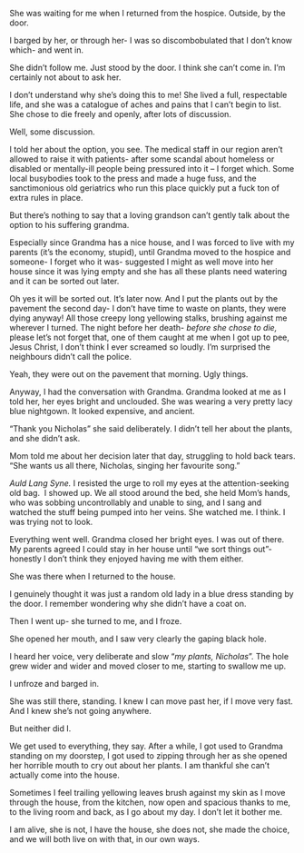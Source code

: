 She was waiting for me when I returned from the hospice. Outside, by the door.

I barged by her, or through her- I was so discombobulated that I don’t know which- and went in.

She didn’t follow me. Just stood by the door. I think she can’t come in. I’m certainly not about to ask her.

I don’t understand why she’s doing this to me! She lived a full, respectable life, and she was a catalogue of aches and pains that I can’t begin to list. She chose to die freely and openly, after lots of discussion.

Well, some discussion.

I told her about the option, you see. The medical staff in our region aren’t allowed to raise it with patients- after some scandal about homeless or disabled or mentally-ill people being pressured into it – I forget which. Some local busybodies took to the press and made a huge fuss, and the sanctimonious old geriatrics who run this place quickly put a fuck ton of extra rules in place.

But there’s nothing to say that a loving grandson can’t gently talk about the option to his suffering grandma.

Especially since Grandma has a nice house, and I was forced to live with my parents (it’s the economy, stupid), until Grandma moved to the hospice and someone- I forget who it was- suggested I might as well move into her house since it was lying empty and she has all these plants need watering and it can be sorted out later.

Oh yes it will be sorted out. It’s later now. And I put the plants out by the pavement the second day- I don’t have time to waste on plants, they were dying anyway! All those creepy long yellowing stalks, brushing against me wherever I turned. The night before her death- *before she chose to die,* please let’s not forget that, one of them caught at me when I got up to pee, Jesus Christ, I don’t think I ever screamed so loudly. I’m surprised the neighbours didn’t call the police.

Yeah, they were out on the pavement that morning. Ugly things.  

Anyway, I had the conversation with Grandma. Grandma looked at me as I told her, her eyes bright and unclouded. She was wearing a very pretty lacy blue nightgown. It looked expensive, and ancient.

“Thank you Nicholas” she said deliberately. I didn’t tell her about the plants, and she didn’t ask.

Mom told me about her decision later that day, struggling to hold back tears. “She wants us all there, Nicholas, singing her favourite song.”

*Auld Lang Syne.* I resisted the urge to roll my eyes at the attention-seeking old bag.  I showed up. We all stood around the bed, she held Mom’s hands, who was sobbing uncontrollably and unable to sing, and I sang and watched the stuff being pumped into her veins. She watched me. I think. I was trying not to look.

Everything went well. Grandma closed her bright eyes. I was out of there. My parents agreed I could stay in her house until “we sort things out”- honestly I don’t think they enjoyed having me with them either.

She was there when I returned to the house.

I genuinely thought it was just a random old lady in a blue dress standing by the door. I remember wondering why she didn’t have a coat on.

Then I went up- she turned to me, and I froze.

She opened her mouth, and I saw very clearly the gaping black hole.

I heard her voice, very deliberate and slow “*my plants, Nicholas*”. The hole grew wider and wider and moved closer to me, starting to swallow me up.

I unfroze and barged in.

She was still there, standing. I knew I can move past her, if I move very fast. And I knew she’s not going anywhere.

But neither did I.

We get used to everything, they say. After a while, I got used to Grandma standing on my doorstep, I got used to zipping through her as she opened her horrible mouth to cry out about her plants. I am thankful she can’t actually come into the house.

Sometimes I feel trailing yellowing leaves brush against my skin as I move through the house, from the kitchen, now open and spacious thanks to me, to the living room and back, as I go about my day. I don’t let it bother me.

I am alive, she is not, I have the house, she does not, she made the choice, and we will both live on with that, in our own ways.

 

 